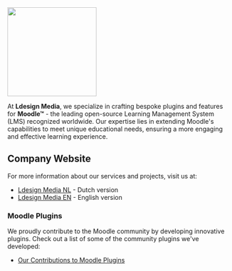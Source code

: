 <img src="https://ldesignmedia.nl/themes/ldesignmedia/assets/images/logo/logo.svg" style="width:200px"/>

At **Ldesign Media**, we specialize in crafting bespoke plugins and features for **Moodle™** - the leading open-source Learning Management System (LMS) recognized worldwide. Our expertise lies in extending Moodle's capabilities to meet unique educational needs, ensuring a more engaging and effective learning experience.

## Company Website
For more information about our services and projects, visit us at:
- [Ldesign Media NL](https://ldesignmedia.nl/nl) - Dutch version
- [Ldesign Media EN](https://ldesignmedia.nl/en) - English version

### Moodle Plugins
We proudly contribute to the Moodle community by developing innovative plugins. Check out a list of some of the community plugins we've developed:

- [Our Contributions to Moodle Plugins](https://moodle.org/plugins/browse.php?list=contributor&id=1487326)
